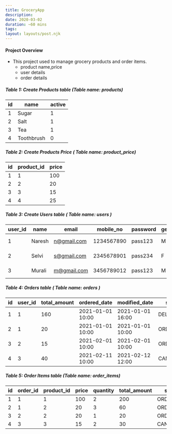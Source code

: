 ```yaml
---
title: GroceryApp
description:
date: 2020-03-02
duration: ~60 mins
tags:
layout: layouts/post.njk
---
```



####  Project Overview

- This project used to manage grocery products and order items.
  - product name,price
  - user details
  - order details


##### Table 1: Create Products table (Table name: products)

| id| name | active |
|---|---|---|
| 1 | Sugar  | 1 |
| 2 | Salt  | 1 |
| 3 | Tea | 1 |
| 4 | Toothbrush | 0 |



##### Table 2: Create Products Price ( Table name: product_price)

| id| product_id | price |
|---|---|---|
| 1 | 1  | 100 |
| 2 | 2  | 20 |
| 3 | 3 | 15 |
| 4 | 4 | 25 |


##### Table 3: Create Users table ( Table name: users )


| user_id| name  | email  | mobile_no  | password  | gender | address | created_date |
|---|---|---|---|---|---|---|---|
| 1 | Naresh   | n@gmail.com  | 1234567890  | pass123  | M | Chennai | 2020-09-25 18:59:51 |
| 2| Selvi  |  s@gmail.com | 2345678901  |  pass234 | F | Adyar | 2020-09-30 18:59:51 |
| 3| Murali  | m@gmail.com  | 3456789012  |  pass123 | M | Ambattur | 2020-10-25 18:59:51 |


##### Table 4: Orders table ( Table name: orders )

| id| user_id | total_amount | ordered_date | modified_date | status | comments |
|---|---|---|---|---|---|---|
| 1 | 1  | 160 | 2021-01-01 10:00 | 2021-01-01 16:00 | DELIVERED |On time delivery |
| 2 | 1  | 20 |2021-01-01 10:00 |2021-01-01 10:00  | ORDERED | |
| 3 | 2 | 15 |2021-02-01 10:00 | 2021-02-01 10:00 | ORDERED | |
| 4 | 3 | 40 |2021-02-11 10:00 | 2021-02-12 12:00 | CANCELLED | Delivery Delayed |


##### Table 5: Order Items table (Table name: order_items)

| id| order_id | product_id | price | quantity | total_amount | status |
|---|---|---|---|---|---|---|
| 1 | 1  | 1 |  100 | 2 | 200 | ORDERED |
| 2 | 1  | 2 | 20 | 3 |60 | ORDERED |
| 3 | 2 | 2 | 20 | 1 |20 | ORDERED |
| 4 | 3 | 3 | 15 | 2 | 30 | CANCELLED |


